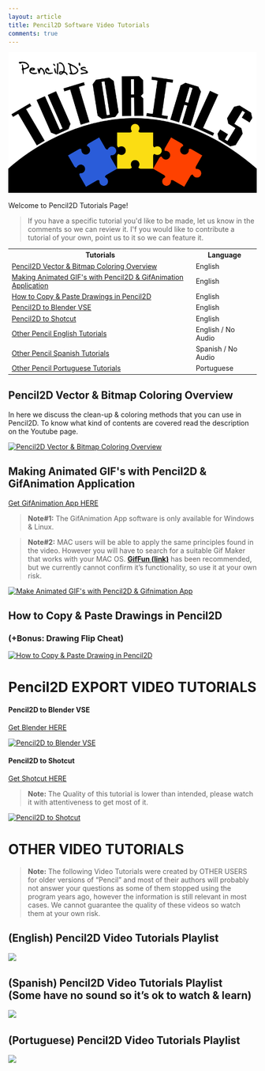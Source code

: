 ```yaml
---
layout: article
title: Pencil2D Software Video Tutorials
comments: true
---
```


![Pencil2D Tutorials Header](/images/Pencil2D_Tutorials.png)

Welcome to Pencil2D Tutorials Page!

> If you have a specific tutorial you'd like to be made, let us know in the comments so we can review it.
> I'f you would like to contribute a tutorial of your own, point us to it so we can feature it.


<table>
  <tbody>
    <tr>
      <th>Tutorials</th>
      <th>Language</th>
    </tr>
    <tr>
      <td><a href="#colorvecbit">Pencil2D Vector & Bitmap Coloring Overview</a></td>
      <td>English</td>
    </tr>
    <tr>
      <td><a href="#gif">Making Animated GIF's with Pencil2D & GifAnimation Application</a></td>
      <td>English</td>
    </tr>
    <tr>
      <td><a href="#copypaste">How to Copy & Paste Drawings in Pencil2D</a></td>
      <td>English</td>
    </tr>
    <tr>
      <td><a href="#pcl2blend">Pencil2D to Blender VSE</a></td>
      <td>English</td>
    </tr>
    <tr>
      <td><a href="#pcl2shot">Pencil2D to Shotcut</a></td>
      <td>English</td>
    </tr>
    <tr>
      <td><a href="#pcleng">Other Pencil English Tutorials</a></td>
      <td>English / No Audio</td>
    </tr>
    <tr>
      <td><a href="#pclspa">Other Pencil Spanish Tutorials</a></td>
      <td>Spanish / No Audio</td>
    </tr>
    <tr>
      <td><a href="#pclpor">Other Pencil Portuguese Tutorials</a></td>
      <td>Portuguese</td>
    </tr>
    </tbody>
</table>

## <a name="colorvecbit"></a>Pencil2D Vector & Bitmap Coloring Overview

In here we discuss the clean-up & coloring methods that you can use in Pencil2D. To know what kind of contents are covered read the description on the Youtube page.

[![Pencil2D Vector & Bitmap Coloring Overview](http://img.youtube.com/vi/l2CWHftX0gs/hqdefault.jpg)](https://youtu.be/l2CWHftX0gs)

## <a name="gif"></a>Making Animated GIF's with Pencil2D & GifAnimation Application

[Get GifAnimation App HERE](https://sourceforge.net/projects/gifapp/files/GifApp-1.3/)

> **Note#1:** The GifAnimation App software is only available for Windows & Linux.

> **Note#2:** MAC users will be able to apply the same principles found in the video. However you will have to search for a suitable Gif Maker that works with your MAC OS. **[GifFun (link)](https://www.stone.com/GIFfun/)** has been recommended, but we currently cannot confirm it’s functionality, so use it at your own risk.

[![Make Animated GIF's with Pencil2D & Gifnimation App](http://img.youtube.com/vi/Aol3LnEAo_U/hqdefault.jpg)](https://youtu.be/Aol3LnEAo_U)

## <a name="copypaste"></a>How to Copy & Paste Drawings in Pencil2D

### (+Bonus: Drawing Flip Cheat)

[![How to Copy & Paste Drawing in Pencil2D](http://img.youtube.com/vi/37Ui5KbVqk4/hqdefault.jpg)](https://youtu.be/37Ui5KbVqk4)

# Pencil2D EXPORT VIDEO TUTORIALS

#### <a name="pcl2blend"></a>**Pencil2D to Blender VSE**
[Get Blender HERE](http://www.blender.org)

[![Pencil2D to Blender VSE](http://img.youtube.com/vi/HIxm5xJW_Sc/hqdefault.jpg)](https://youtu.be/HIxm5xJW_Sc)

#### <a name="pcl2shot"></a> **Pencil2D to Shotcut**
[Get Shotcut HERE](http://www.shotcut.org)

> **Note:** The Quality of this tutorial is lower than intended, please watch it with attentiveness to get most of it.

[![Pencil2D to Shotcut](http://img.youtube.com/vi/4VUr2yCkm0U/hqdefault.jpg)](https://youtu.be/4VUr2yCkm0U)

# OTHER VIDEO TUTORIALS

> **Note:** The following Video Tutorials were created by OTHER USERS for older versions of “Pencil” and most of their authors will probably not answer your questions as some of them stopped using the program years ago, however the information is still relevant in most cases. We cannot guarantee the quality of these videos so watch them at your own risk.

## <a name="pcleng"></a>(English) Pencil2D Video Tutorials Playlist

[![](http://img.youtube.com/vi/oEswnDMQ9CY/hqdefault.jpg)](https://www.youtube.com/playlist?list=PLkxWc7jmDfJxExh6XJmrbjkjH5hH_Xo9_)

## <a name="pclspa"></a>(Spanish) Pencil2D Video Tutorials Playlist (Some have no sound so it’s ok to watch & learn)

[![](http://img.youtube.com/vi/j6wcKgWTJBU/hqdefault.jpg)](https://www.youtube.com/playlist?list=PLkxWc7jmDfJzgUYjSxfw0-M2AAuW87P3X)

## <a name="pclpor"></a>(Portuguese) Pencil2D Video Tutorials Playlist

[![](http://img.youtube.com/vi/87EyxdqFIfc/hqdefault.jpg)](https://www.youtube.com/playlist?list=PLkxWc7jmDfJzktMzwloyemSLUk5gOeALI)

<!--# Introduction to Pencil2D Course (Under Construction):

For Animators:

Overview & Navigation
The Workspace Layout
The Palettes
The Tools
The Timeline
The Layer System
The Keying System
The Display System
The Preferences Menu
The Import / Export-->
